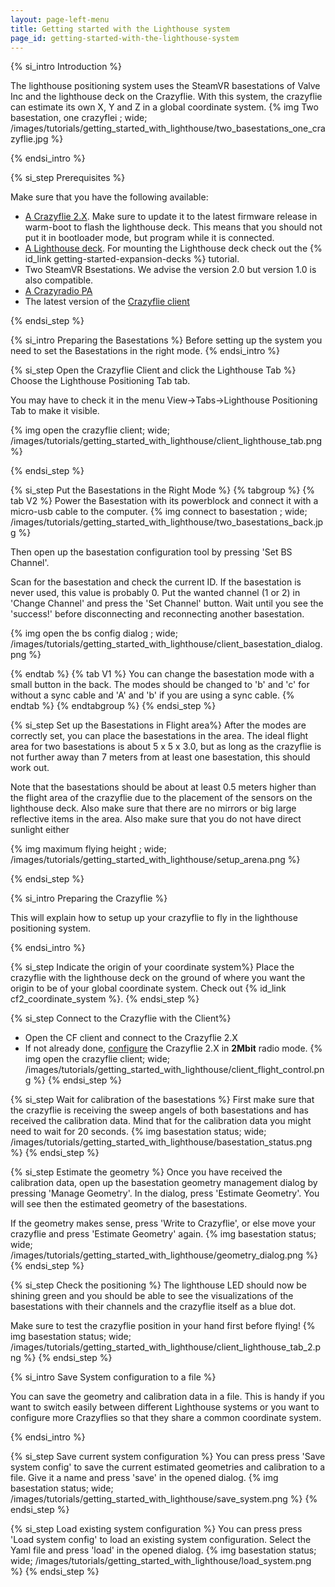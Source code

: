 ```yaml
---
layout: page-left-menu
title: Getting started with the Lighthouse system
page_id: getting-started-with-the-lighthouse-system
---
```


{% si_intro Introduction %}

The lighthouse positioning system uses the SteamVR basestations of Valve Inc and the lighthouse deck on the Crazyflie. With this system, the crazyflie can estimate its own X, Y and Z in a global coordinate system.
{% img Two basestation, one crazyflei ; wide; /images/tutorials/getting_started_with_lighthouse/two_basestations_one_crazyflie.jpg %}

{% endsi_intro %}

{% si_step  Prerequisites %}

Make sure that you have the following available:
* [A Crazyflie 2.X](https://store.bitcraze.io/products/crazyflie-2-1). Make sure to update it to the latest firmware release in warm-boot to flash the lighthouse deck. This means that you should not put it in bootloader mode, but program while it is connected.
* [A Lighthouse deck](https://store.bitcraze.io/products/lighthouse-positioning-deck). For mounting the Lighthouse deck check out the {% id_link getting-started-expansion-decks %} tutorial.
* Two SteamVR Bsestations. We advise the version 2.0 but version 1.0 is also compatible.
* [A Crazyradio PA](https://store.bitcraze.io/products/crazyradio-pa)
* The latest version of the [Crazyflie client](https://github.com/bitcraze/crazyflie-clients-python/releases)




{% endsi_step %}

{% si_intro Preparing the Basestations %}
Before setting up the system you need to set the Basestations in the right mode.
{% endsi_intro %}


{% si_step Open the Crazyflie Client and click the Lighthouse Tab %}
Choose the Lighthouse Positioning Tab tab.

You may have to check it in the menu View->Tabs->Lighthouse Positioning Tab to make it visible.

{% img open the crazyflie client; wide; /images/tutorials/getting_started_with_lighthouse/client_lighthouse_tab.png %}

{% endsi_step %}


{% si_step Put the Basestations in the Right Mode %}
{% tabgroup %}
{% tab V2 %}
Power the Basestation with its powerblock and connect it with a micro-usb cable to the computer. 
{% img connect to basestation ; wide; /images/tutorials/getting_started_with_lighthouse/two_basestations_back.jpg %}

Then open up the basestation configuration tool by pressing 'Set BS Channel'. 

Scan for the basestation and check the current ID. If the basestation is never used, this value is probably 0. Put the wanted channel (1 or 2) in 'Change Channel' and press the 'Set Channel' button. Wait until you see the 'success!' before disconnecting and reconnecting another basestation.

{% img open the bs config dialog ; wide; /images/tutorials/getting_started_with_lighthouse/client_basestation_dialog.png %}


{% endtab %}
{% tab V1 %}
You can change the basestation mode with a small button in the back. The modes should be changed to 'b' and 'c' for without a sync cable and 'A' and 'b' if you are using a sync cable.
{% endtab %}
{% endtabgroup %}
{% endsi_step %}


{% si_step Set up the Basestations in Flight area%}
After the modes are correctly set, you can place the basestations in the area. The ideal flight area for two basestations is about 5 x 5 x 3.0, but as long as the crazyflie is not further away than 7 meters from at least one basestation, this should work out. 

Note that the basestations should be about at least 0.5 meters higher than the flight area of the crazyflie due to the placement of the sensors on the lighthouse deck.  Also make sure that there are no mirrors or big large reflective items in the area.  Also make sure that you do not have direct sunlight either

{% img maximum flying height ; wide; /images/tutorials/getting_started_with_lighthouse/setup_arena.png %}


{% endsi_step %}

{% si_intro Preparing the Crazyflie %}

This will explain how to setup up your crazyflie to fly in the lighthouse positioning system.

{% endsi_intro %}



{% si_step Indicate the origin of your coordinate system%}
Place the crazyflie with the lighthouse deck on the ground of where you want the origin to be of your global coordinate system. Check out {% id_link cf2_coordinate_system %}.
{% endsi_step %}

{% si_step Connect to the Crazyflie with the Client%}
* Open the CF client and connect to the Crazyflie 2.X
* If not already done, [configure](/documentation/repository/crazyflie-clients-python/master/userguides/userguide_client#firmware-configuration)
the Crazyflie 2.X in __2Mbit__ radio mode.
{% img open the crazyflie client; wide; /images/tutorials/getting_started_with_lighthouse/client_flight_control.png %}
{% endsi_step %}

{% si_step Wait for calibration of the basestations %}
First make sure that the crazyflie is receiving the sweep angels of both basestations and has received the calibration data. Mind that for the calibration data you might need to wait for 20 seconds. 
{% img basestation status; wide; /images/tutorials/getting_started_with_lighthouse/basestation_status.png %}
{% endsi_step %}

{% si_step Estimate the geometry %}
Once you have received the calibration data, open up the basestation geometry management dialog by pressing 'Manage Geometry'. In the dialog, press 'Estimate Geometry'. You will see then the estimated geometry of the basestations. 

If the geometry makes sense, press 'Write to Crazyflie', or else move your crazyflie and press 'Estimate Geometry' again. 
{% img basestation status; wide; /images/tutorials/getting_started_with_lighthouse/geometry_dialog.png %}
{% endsi_step %}

{% si_step Check the positioning %}
The lighthouse LED should now be shining green and you should be able to see the visualizations of the basestations with their channels and the crazyflie itself as a blue dot.

Make sure to test the crazyflie position in your hand first before flying!
{% img basestation status; wide; /images/tutorials/getting_started_with_lighthouse/client_lighthouse_tab_2.png %}
{% endsi_step %}

{% si_intro Save System configuration to a file %}

You can save the geometry and calibration data in a file. This is handy if you want to switch easily between different Lighthouse systems or you want to configure more Crazyflies so that they share a common coordinate system.

{% endsi_intro %}


{% si_step Save current system configuration %}
You can press press 'Save system config' to save the current estimated geometries and calibration to a file. Give it a name and press 'save' in the opened dialog.
{% img basestation status; wide; /images/tutorials/getting_started_with_lighthouse/save_system.png %}
{% endsi_step %}

{% si_step Load existing system configuration %}
You can press press 'Load system config' to load an existing system configuration. Select the Yaml file and press 'load' in the opened dialog.
{% img basestation status; wide; /images/tutorials/getting_started_with_lighthouse/load_system.png %}
{% endsi_step %}
